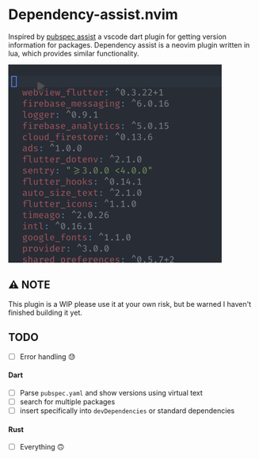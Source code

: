 # Dependency-assist.nvim

Inspired by [pubspec assist](https://github.com/jeroen-meijer/pubspec-assist) a vscode dart plugin for getting version information for packages.
Dependency assist is a neovim plugin written in lua, which provides similar functionality.

<img src="./.github/dependency_assist.gif" alt="Dependency assist in action" height="400px">

## ⚠ NOTE

This plugin is a WIP please use it at your own risk, but be warned
I haven't finished building it yet.

## TODO

- [ ] Error handling 😓

#### Dart

- [ ] Parse `pubspec.yaml` and show versions using virtual text
- [ ] search for multiple packages
- [ ] insert specifically into `devDependencies` or standard dependencies

#### Rust

- [ ] Everything 🙃
